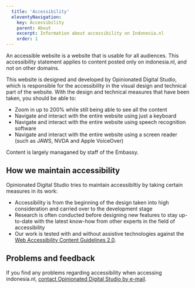 ```yaml
---
  title: 'Accessibility'
  eleventyNavigation:
    key: Accessibility
    parent: About
    excerpt: Information about accessibility on Indonesia.nl
    order: 1
---
```


An accessible website is a website that is usable for all audiences.
This accessibility statement applies to content posted only on indonesia.nl,
and not on other domains.

This website is designed and developed by Opinionated Digital Studio, which is
responsible for the accessibility in the visual design and technical part of the website.
With the design and technical measures that have been taken, you should be able to:

- Zoom in up to 200% while still being able to see all the content
- Navigate and interact with the entire website using just a keyboard
- Navigate and interact with the entire website using speech recognition software
- Navigate and interact with the entire website using a screen reader (such as JAWS, NVDA and Apple VoiceOver)

Content is largely managaned by staff of the Embassy.

## How we maintain accessibility

Opinionated Digital Studio tries to maintain accessibiltiy by taking certain
measures in its work:

- Accessibility is from the beginning of the design taken into high consideration and carried over
to the development stage
- Research is often conducted before designing new features to stay up-to-date with the latest know-how from
other experts in the field of accessibility
- Our work is tested with and without assistive technologies against the [Web Accessibility Content Guidelines 2.0](https://www.w3.org/WAI/standards-guidelines/wcag/).

## Problems and feedback

If you find any problems regarding accessibility when accessing indonesia.nl,
[contact Opinionated Digital Studio by e-mail](mailto:mail@opinionated.nl).


